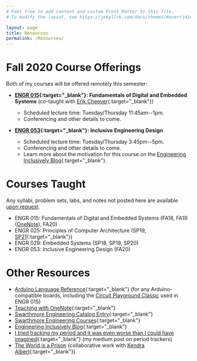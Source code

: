 ```yaml
---
# Feel free to add content and custom Front Matter to this file.
# To modify the layout, see https://jekyllrb.com/docs/themes/#overriding-theme-defaults

layout: page
title: Resources
permalink: /Resources/
---
```


<!--Requesting a recommendation? Read these instructions and fill out the associated form.-->


# Fall 2020 Course Offerings

Both of my courses will be offered remotely this semester:  

- **[ENGR 015](https://catalog.swarthmore.edu/preview_course.php?catoid=7&coid=71950 "ENGR 015"){:target="_blank"}: Fundamentals of Digital and Embedded Systems** (co-taught with [Erik Cheever](http://www.swarthmore.edu/NatSci/echeeve1/ "Erik Cheever's Website"){:target="_blank"})
	- Scheduled lecture time: Tuesday/Thursday 11:45am--1pm. 
	- Conferencing and other details to come.

- **[ENGR 053](https://catalog.swarthmore.edu/preview_course.php?catoid=7&coid=71906 "ENGR 053"){:target="_blank"}: Inclusive Engineering Design**
	- Scheduled lecture time: Tuesday/Thursday 3:45pm--5pm. 
	- Conferencing and other details to come.
	- Learn more about the motivation for this course on the [Engineering Inclusively Blog](https://engineeringinclusively.com/ "Engineering Inclusively Blog"){:target="_blank"}.

# Courses Taught

Any syllabi, problem sets, labs, and notes not posted here are available [upon request](mailto:mdelano1@swarthmore.edu).

- ENGR 015: Fundamentals of Digital and Embedded Systems (FA18, FA19 ([OneNote](https://onedrive.live.com/View.aspx?resid=47217E65623C94A4!696&wd=target(L1%20-%20Intro%20to%20Digital%20and%20Embedded%20Systems.one%7Cba453a63-4f1e-7743-bf8e-4a5ee0f920c6/Welcome%20to%20E15%20Lecture!%7C73693423-29d8-4e4d-a453-01b444eca588/%29&authkey=!AE19_DxyrJdg534){:target="_blank"})), FA20)
- ENGR 025: Principles of Computer Architecture (SP19, [SP21](https://catalog.swarthmore.edu/preview_course.php?catoid=7&coid=8096 "ENGR 025"){:target="_blank"})
- ENGR 029: Embedded Systems (SP18, SP19, SP20)
- ENGR 053: Inclusive Engineering Design (FA20)

# Other Resources

- [Arduino Language Reference](https://www.arduino.cc/reference/en/){:target="_blank"} (for any Arduino-compatible boards, including the [Circuit Playground Classic](https://www.adafruit.com/product/3000 "Circuit Playground Classic") used in ENGR 015)
- [Teaching with OneNote](https://blogs.swarthmore.edu/its/2020/06/23/using-onenote-for-teaching/){:target="_blank"}
- [Swarthmore Engineering Catalog Entry](https://catalog.swarthmore.edu/preview_program.php?catoid=7&poid=262){:target="_blank"}
- [Swarthmore Engineering Courses](https://www.swarthmore.edu/engineering/courses){:target="_blank"}
- [Engineering Inclusively Blog](https://engineeringinclusively.com/ "Engineering Inclusively Blog"){:target="_blank"}
- [I tried tracking my period and it was even worse than I could have imagined](https://medium.com/@maggied/i-tried-tracking-my-period-and-it-was-even-worse-than-i-could-have-imagined-bb46f869f45 "I tried tracking my period and it was even worse than I could have imagined"){:target="_blank"} (my medium post on period trackers)
- [The World is a Prison](https://logicmag.io/justice/the-world-is-a-prison/ "The World is a Prison") (collaborative work with [Kendra Albert](https://www.kendraalbert.com "Kendra Albert"){:target="_blank"})
